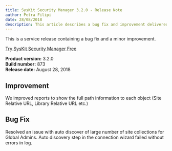 ```yaml
---
title: SysKit Security Manager 3.2.0 - Release Note
author: Petra Filipi 
date: 28/08/2018 
description: This article describes a bug fix and improvement delivered in SysKit Security Manager 3.2.0
---
```


This is a service release containing a bug fix and a minor improvement.

[Try SysKit Security Manager Free](https://www.syskit.com/products/security-manager/download/)

__Product version:__ 3.2.0  
__Build number:__ 873      
__Release date:__ August 28, 2018  

## Improvement 
We improved reports to show the full path information to each object (Site Relative URL, Library Relative URL etc.)

## Bug Fix
Resolved an issue with auto discover of large number of site collections for Global Admins. 
Auto discovery step in the connection wizard failed without errors in log.

